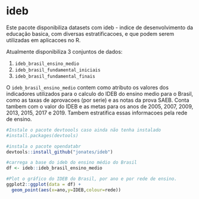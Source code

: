 # ideb

Este pacote disponibiliza datasets com ideb - indice de desenvolvimento da educação basica, com diversas estratificacoes, e que podem serem utilizadas em aplicacoes no R.

Atualmente disponibiliza 3 conjuntos de dados:

1. ``ideb_brasil_ensino_medio``
2. ``ideb_brasil_fundamental_iniciais``
3. ``ideb_brasil_fundamental_finais``

O ``ideb_brasil_ensino_medio`` contem como atributo os valores dos indicadores utilizados para o calculo do IDEB do ensino medio para o Brasil, como as taxas de aprovacoes (por serie) e as notas da prova SAEB. Conta tambem com o valor do IDEB e as metas para os anos de 2005, 2007, 2009, 2013, 2015, 2017 e 2019. Tambem estratifica essas informacoes pela rede de ensino.

~~~R
#Instale o pacote devtoools caso ainda não tenha instalado
#install.packages(devtools)

#instala o pacote opendatabr
devtools::install_github("jonates/ideb")

#carrega a base do ideb do ensino médio do Brasil
df <- ideb::ideb_brasil_ensino_medio

#Plot o gráfico do IDEB do Brasil, por ano e por rede de ensino.
ggplot2::ggplot(data = df) +
  geom_point(aes(x=ano,y=IDEB,colour=rede))
~~~

